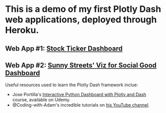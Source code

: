 # This is a demo of my first Plotly Dash web applications, deployed through Heroku.

## Web App #1: [Stock Ticker Dashboard](http://myverfirstapplication.herokuapp.com/)

## Web App #2: [Sunny Streets' Viz for Social Good Dashboard](https://sunny-streets-pob.herokuapp.com/)

Useful resources used to learn the Plotly Dash framework inclue:
* Jose Portilla's [Interactive Python Dashboard with Plotly and Dash](https://www.udemy.com/course/interactive-python-dashboards-with-plotly-and-dash/) course, available on Udemy.
* @Coding-with-Adam's incredible tutorials on [his YouTube channel](https://www.youtube.com/c/CharmingData/about).



